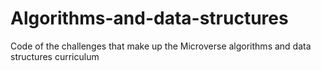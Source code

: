 # Algorithms-and-data-structures
Code of the challenges that make up the Microverse algorithms and data structures curriculum
